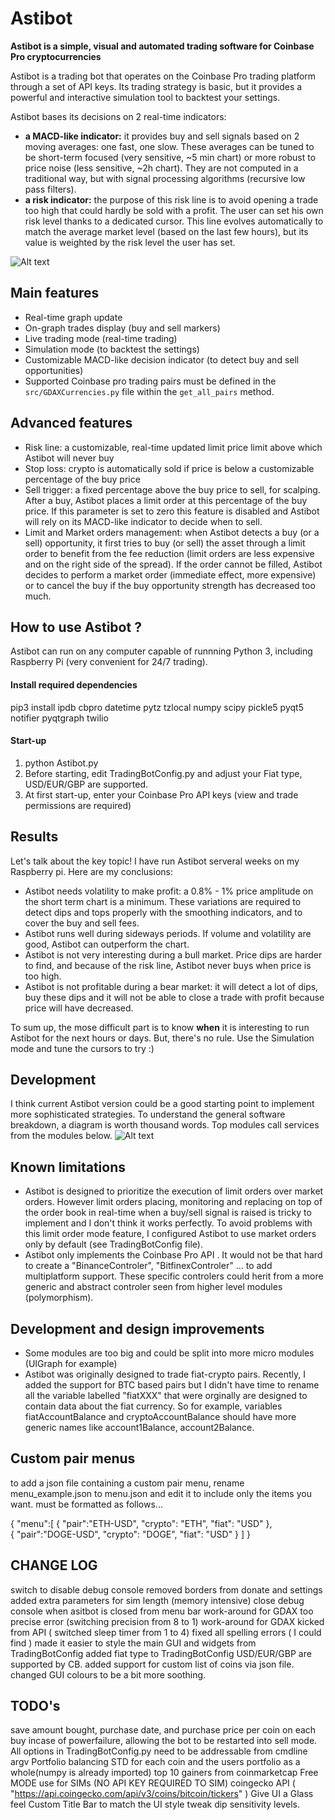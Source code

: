 # Astibot
**Astibot is a simple, visual and automated trading software for Coinbase Pro cryptocurrencies**

Astibot is a trading bot that operates on the Coinbase Pro trading platform through a set of API keys. Its trading strategy is basic, but it provides a powerful and interactive simulation tool to backtest your settings.

Astibot bases its decisions on 2 real-time indicators:
* **a MACD-like indicator:** it provides buy and sell signals based on 2 moving averages: one fast, one slow. These averages can be tuned to be short-term focused (very sensitive, ~5 min chart) or more robust to price noise (less sensitive, ~2h chart). They are not computed in a traditional way, but with signal processing algorithms (recursive low pass filters).
* **a risk indicator:** the purpose of this risk line is to avoid opening a trade too high that could hardly be sold with a profit. The user can set his own risk level thanks to a dedicated cursor. This line evolves automatically to match the average market level (based on the last few hours), but its value is weighted by the risk level the user has set.

![Alt text](/doc/astibot_overview.png?raw=true "Astibot overview")

## Main features
* Real-time graph update
* On-graph trades display (buy and sell markers)
* Live trading mode (real-time trading)
* Simulation mode (to backtest the settings)
* Customizable MACD-like decision indicator (to detect buy and sell opportunities)
* Supported Coinbase pro trading pairs must be defined in the `src/GDAXCurrencies.py` file within the `get_all_pairs` method.

## Advanced features
* Risk line: a customizable, real-time updated limit price limit above which Astibot will never buy
* Stop loss: crypto is automatically sold if price is below a customizable percentage of the buy price
* Sell trigger: a fixed percentage above the buy price to sell, for scalping. After a buy, Astibot places a limit order at this percentage of the buy price. If this parameter is set to zero this feature is disabled and Astibot will rely on its MACD-like indicator to decide when to sell.
* Limit and Market orders management: when Astibot detects a buy (or a sell) opportunity, it first tries to buy (or sell) the asset through a limit order to benefit from the fee reduction (limit orders are less expensive and on the right side of the spread). If the order cannot be filled, Astibot decides to perform a market order (immediate effect, more expensive) or to cancel the buy if the buy opportunity strength has decreased too much.


## How to use Astibot ?

Astibot can run on any computer capable of runnning Python 3, including Raspberry Pi (very convenient for 24/7 trading).

#### Install required dependencies

pip3 install ipdb cbpro datetime pytz tzlocal numpy scipy pickle5 pyqt5 notifier pyqtgraph twilio


#### Start-up

1. python Astibot.py
2. Before starting, edit TradingBotConfig.py and adjust your Fiat type, USD/EUR/GBP are supported. 
3. At first start-up,  enter your Coinbase Pro API keys (view and trade permissions are required)

## Results

Let's talk about the key topic! I have run Astibot serveral weeks on my Raspberry pi.
Here are my conclusions:
* Astibot needs volatility to make profit: a 0.8% - 1% price amplitude on the short term chart is a minimum. These variations are required to detect dips and tops properly with the smoothing indicators, and to cover the buy and sell fees.
* Astibot runs well during sideways periods. If volume and volatility are good, Astibot can outperform the chart.
* Astibot is not very interesting during a bull market. Price dips are harder to find, and because of the risk line, Astibot never buys when price is too high.
* Astibot is not profitable during a bear market: it will detect a lot of dips, buy these dips and it will not be able to close a trade with profit because price will have decreased.

To sum up, the mose difficult part is to know **when** it is interesting to run Astibot for the next hours or days. 
But, there's no rule. Use the Simulation mode and tune the cursors to try :) 



## Development

I think current Astibot version could be a good starting point to implement more sophisticated strategies.
To understand the general software breakdown, a diagram is worth thousand words. Top modules call services from the modules below.
![Alt text](/doc/astibot_architecture.png?raw=true "Astibot software architecture")

## Known limitations

* Astibot is designed to prioritize the execution of limit orders over market orders. However limit orders placing, monitoring and replacing on top of the order book in real-time when a buy/sell signal is raised is tricky to implement and I don't think it works perfectly. To avoid problems with this limit order mode feature, I configured Astibot to use market orders only by default (see TradingBotConfig file).
* Astibot only implements the Coinbase Pro API . It would not be that hard to create a "BinanceControler", "BitfinexControler" ... to add multiplatform support. These specific controlers could herit from a more generic and abstract controler seen from higher level modules (polymorphism).

## Development and design improvements

* Some modules are too big and could be split into more micro modules (UIGraph for example)
* Astibot was originally designed to trade fiat-crypto pairs. Recently, I added the support for BTC based pairs but I didn't have time to rename all the variable labelled "fiatXXX" that were orginally are designed to contain data about the fiat currency. So for example, variables fiatAccountBalance and cryptoAccountBalance should have more generic names like account1Balance, account2Balance.

## Custom pair menus
to add a json file containing a custom pair menu, rename menu_example.json to menu.json and edit it to include only the items you want. must be formatted as follows...

{
	"menu":[
	{
		"pair":"ETH-USD",
		"crypto": "ETH",
		"fiat": "USD"
	},	
	{
		"pair":"DOGE-USD",
		"crypto": "DOGE",
		"fiat": "USD"
	}
	]
}

## CHANGE LOG
switch to disable debug console 
removed borders from donate and settings
added extra  parameters for sim length (memory intensive) 
close debug console when asitbot is closed from menu bar
work-around for GDAX too precise error (switching precision from 8 to 1)
work-around for GDAX kicked from API ( switched sleep timer from 1 to 4)
fixed all spelling errors ( I could find )
made it easier to style the main GUI and widgets from TradingBotConfig
added fiat type to TradingBotConfig USD/EUR/GBP are supported by CB.
added support for custom list of coins via json file. 
changed GUI colours to be a bit more soothing.


## TODO's
save amount bought, purchase date, and purchase price per coin on each buy incase of powerfailure, allowing the bot to be restarted into sell mode.
All options in TradingBotConfig.py need to be addressable from cmdline argv
Portfolio balancing
STD for each coin and the users portfolio as a whole(numpy is already imported)
top 10 gainers from coinmarketcap
Free MODE use for SIMs (NO API KEY REQUIRED TO SIM) coingecko API ( "https://api.coingecko.com/api/v3/coins/bitcoin/tickers" )
Give UI a Glass feel
Custom Title Bar to match the UI style
tweak dip sensitivity levels. 



